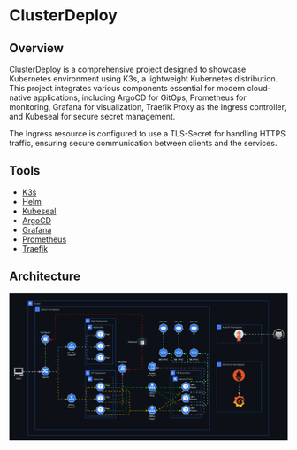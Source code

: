 # ClusterDeploy

## Overview

ClusterDeploy is a comprehensive project designed to showcase Kubernetes environment using K3s, a lightweight Kubernetes distribution. This project integrates various components essential for modern cloud-native applications, including ArgoCD for GitOps, Prometheus for monitoring, Grafana for visualization, Traefik Proxy as the Ingress controller, and Kubeseal for secure secret management.

The Ingress resource is configured to use a TLS-Secret for handling HTTPS traffic, ensuring secure communication between clients and the services.

## Tools

- [K3s](https://k3s.io/)
- [Helm](https://helm.sh/)
- [Kubeseal](https://sealed-secrets.netlify.app/)
- [ArgoCD](https://argoproj.github.io/cd/)
- [Grafana](https://grafana.com/)
- [Prometheus](https://prometheus.io/)
- [Traefik](https://traefik.io/traefik/)

## Architecture

![ClusterDeploy-Diagram](./assets/cluster-deploy.svg)
